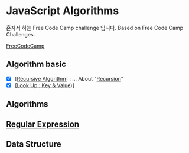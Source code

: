 # **JavaScript Algorithms**

 혼자서 하는 Free Code Camp challenge 입니다.
 Based on Free Code Camp Challenges.
 
 [FreeCodeCamp](https://www.freecodecamp.org)
  
## Algorithm basic
- [x] [[Recursive Algorithm](./JS/recursion.js)] : ... About "[Recursion](./JS/recursion.md)"
- [x] [[Look Up : Key & Value](./JS/lookUp(Key&Value).js))]
## Algorithms
## [Regular Expression](./JS/RegExp.md)

## Data Structure
